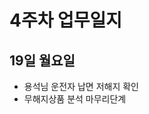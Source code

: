 # 4주차 업무일지

## 19일 월요일

* 용석님 운전자 납면 저해지 확인
*  무해지상품 분석 마무리단계

<!--stackedit_data:
eyJoaXN0b3J5IjpbMTQ1MTEwNjI0NiwtMTM3MTc2NDQwMCwxNj
k4ODA0NzgyXX0=
-->